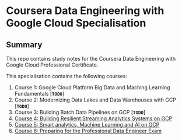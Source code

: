 # Coursera Data Engineering with Google Cloud Specialisation

## Summary

This repo contains study notes for the Coursera Data Engineering with Google Cloud Professional Certificate.

This specialisation contains the following courses:

1. Course 1: Google Cloud Platform Big Data and Maching Learning Fundamentals [**`TODO`**]
2. Course 2: Modernizing Data Lakes and Data Warehouses with GCP [**`TODO`**]
3. Course 3: Building Batch Data Pipelines on GCP [**`TODO`**]
4. [Course 4: Building Resilient Streaming Analytics Systems on GCP](./Course%204%20-%20Building%20Resilient%20Streaming%20Analytics%20Systems%20on%20GCP)
5. [Course 5: Smart analytics, Machine Learning and AI on GCP](Course%205:%20Smart%20analytics%20machine%20learning%20and%20AI%20on%20GCP)
6. [Course 6: Preparing for the Professional Data Engineer Exam](Course%206%20-%20Preparing%20for%20the%20Professional%20Data%20Engineer%20Exam)
